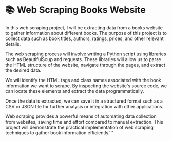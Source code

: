<h1>📚 Web Scraping Books Website</h1>


In this web scraping project, I will be extracting data from a books website to gather information about different books. The purpose of this project is to collect data such as book titles, authors, ratings, prices, and other relevant details.

The web scraping process will involve writing a Python script using libraries such as BeautifulSoup and requests. These libraries will allow us to parse the HTML structure of the website, navigate through the pages, and extract the desired data.

We will identify the HTML tags and class names associated with the book information we want to scrape. By inspecting the website's source code, we can locate these elements and extract the data programmatically.

Once the data is extracted, we can save it in a structured format such as a CSV or JSON file for further analysis or integration with other applications.

Web scraping provides a powerful means of automating data collection from websites, saving time and effort compared to manual extraction. This project will demonstrate the practical implementation of web scraping techniques to gather book information efficiently.'''
